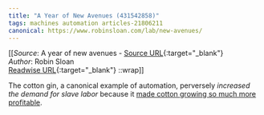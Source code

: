```yaml
---
title: "A Year of New Avenues (431542858)"
tags: machines automation articles-21806211
canonical: https://www.robinsloan.com/lab/new-avenues/
---
```


[[_Source_: A year of new avenues - [Source URL](https://www.robinsloan.com/lab/new-avenues/){:target="_blank"}<br>
_Author_: Robin Sloan<br>
[Readwise URL](https://readwise.io/open/431542858){:target="_blank"}
::wrap]]

The cotton gin, a canonical example of automation, perversely *increased the demand for slave labor* because it [made cotton growing so much more profitable](https://www.archives.gov/education/lessons/cotton-gin-patent#:~:text=While%20it%20was%20true%20that,both%20land%20and%20enslaved%20labor).

